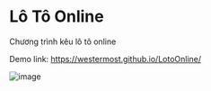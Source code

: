 # Lô Tô Online

Chương trình kêu lô tô online

Demo link: https://westermost.github.io/LotoOnline/

![image](https://github.com/westermost/LotoOnline/assets/12647258/37ad028c-f776-40cb-898b-c53512013448)
